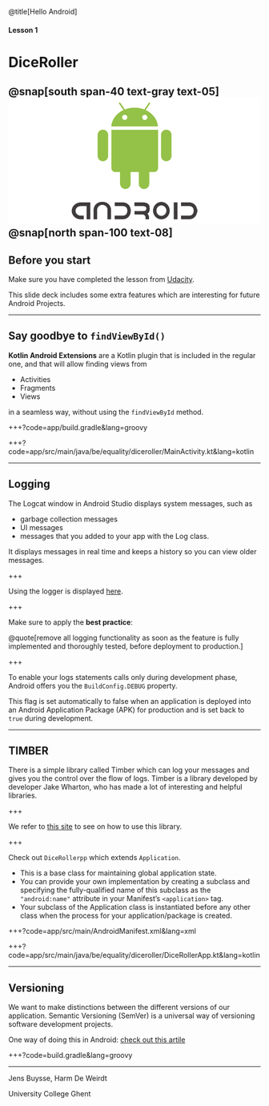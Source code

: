 @title[Hello Android]

#### Lesson 1
# DiceRoller

@snap[south span-40 text-gray text-05]
![Android logo](assets/img/logo.jpeg)
@snap[north span-100 text-08]
---

## Before you start


Make sure you have completed the lesson from [Udacity](https://classroom.udacity.com/courses/ud9012).
 
This slide deck includes some extra features which are interesting for future Android Projects. 

---

## Say goodbye to `findViewById()`



**Kotlin Android Extensions** are a Kotlin plugin that is included in the regular one,
and that will allow finding views from
 
 - Activities
 - Fragments
 - Views 
 
 in a seamless way, without using the `findViewById` method.

+++?code=app/build.gradle&lang=groovy

+++?code=app/src/main/java/be/equality/diceroller/MainActivity.kt&lang=kotlin

---

## Logging



The Logcat window in Android Studio displays system messages, such as

- garbage collection messages
- UI messages
- messages that you added to your app with the Log class. 

It displays messages in real time and keeps a history so you can view older messages.

+++

Using the logger is displayed [here](https://developer.android.com/studio/debug/am-logcat). 

+++

Make sure to apply the **best practice**: 

@quote[remove all logging functionality as soon as the feature is fully implemented and thoroughly tested, before deployment to production.]

+++

To enable your logs statements calls only during development phase,
Android offers you the `BuildConfig.DEBUG` property. 

This flag is set automatically to false when an application is deployed into an Android Application Package (APK)
for production and is set back to `true` during development.

---

## TIMBER


There is a simple library called Timber which can log your messages and gives you the control 
over the flow of logs. Timber is a library developed by developer Jake Wharton, 
who has made a lot of interesting and helpful libraries.

+++

We refer to [this site](https://github.com/JakeWharton/timber) to see on how to use this library.


+++

Check out `DiceRollerpp` which extends `Application`. 

- This is a base class for maintaining global application state. 
- You can provide your own implementation by creating a subclass and specifying the 
fully-qualified name of this subclass as the `"android:name"` attribute in your 
Manifest’s `<application>` tag. 
- Your subclass of the Application class is instantiated before any other class when 
the process for your application/package is created.

+++?code=app/src/main/AndroidManifest.xml&lang=xml

+++?code=app/src/main/java/be/equality/diceroller/DiceRollerApp.kt&lang=kotlin

---

## Versioning

We want to make distinctions between the different versions of our application.
Semantic Versioning (SemVer) is a universal way of versioning software development projects.

One way of doing this in Android: [check out this artile](https://medium.com/@maxirosson/versioning-android-apps-d6ec171cfd82)

+++?code=build.gradle&lang=groovy

---
Jens Buysse, Harm De Weirdt

University College Ghent
 
